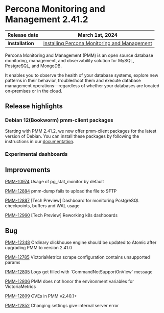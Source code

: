 # Percona Monitoring and Management 2.41.2

| **Release date** | March 1st, 2024                                                                                   |
| ----------------- | ----------------------------------------------------------------------------------------------- |
| **Installation** | [Installing Percona Monitoring and Management](https://www.percona.com/software/pmm/quickstart) |

Percona Monitoring and Management (PMM) is an open source database monitoring, management, and observability solution for MySQL, PostgreSQL, and MongoDB.

It enables you to observe the health of your database systems, explore new patterns in their behavior, troubleshoot them and execute database management operations—regardless of whether your databases are located on-premises or in the cloud.

## Release highlights


### Debian 12(Bookworm) pmm-client packages

Starting with PMM 2.41.2, we now offer pmm-client packages for the latest version of Debian. You can install these packages by following the instructions in our [documentation](https://docs.percona.com/percona-monitoring-and-management/setting-up/client/index.html#package-manager).

### Experimental dashboards



#### 

## Improvements


[PMM-10974](https://perconadev.atlassian.net/browse/PMM-10974) Usage of pg\_stat\_monitor by default

[PMM-12884](https://perconadev.atlassian.net/browse/PMM-12884) pmm-dump fails to upload the file to SFTP

[PMM-12887](https://perconadev.atlassian.net/browse/PMM-12887) \[Tech Preview\] Dashboard for monitoring PostgreSQL checkpoints, buffers and WAL usage

[PMM-12960](https://perconadev.atlassian.net/browse/PMM-12960) \[Tech Preview\] Reworking k8s dashboards

## Bug

[PMM-12348](https://perconadev.atlassian.net/browse/PMM-12348) Ordinary clickhouse engine should be updated to Atomic after upgrading PMM to version 2.41.0

[PMM-12785](https://perconadev.atlassian.net/browse/PMM-12785) VictoriaMetrics scrape configuration contains unsupported params

[PMM-12805](https://perconadev.atlassian.net/browse/PMM-12805) Logs get filled with \`CommandNotSupportOnView\` message

[PMM-12806](https://perconadev.atlassian.net/browse/PMM-12806) PMM does not honor the environment variables for VictoriaMetrics

[PMM-12809](https://perconadev.atlassian.net/browse/PMM-12809) CVEs in PMM v2.40.1\+

[PMM-12852](https://perconadev.atlassian.net/browse/PMM-12852) Changing settings give internal server error
